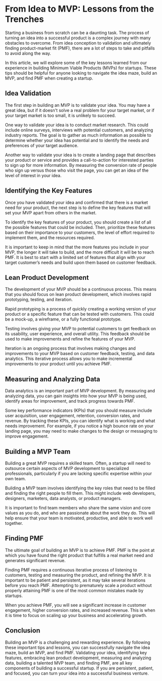 # From Idea to MVP: Lessons from the Trenches

Starting a business from scratch can be a daunting task. The process of turning an idea into a successful product is a complex journey with many obstacles to overcome. From idea conception to validation and ultimately finding product-market fit (PMF), there are a lot of steps to take and pitfalls to avoid along the way. 

In this article, we will explore some of the key lessons learned from our experience in building Minimum Viable Products (MVPs) for startups. These tips should be helpful for anyone looking to navigate the idea maze, build an MVP, and find PMF when creating a startup.

## Idea Validation

The first step in building an MVP is to validate your idea. You may have a great idea, but if it doesn't solve a real problem for your target market, or if your target market is too small, it is unlikely to succeed.

One way to validate your idea is to conduct market research. This could include online surveys, interviews with potential customers, and analyzing industry reports. The goal is to gather as much information as possible to determine whether your idea has potential and to identify the needs and preferences of your target audience.

Another way to validate your idea is to create a landing page that describes your product or service and provides a call-to-action for interested parties to sign up for more information. By measuring the conversion rate of people who sign up versus those who visit the page, you can get an idea of the level of interest in your idea.

## Identifying the Key Features

Once you have validated your idea and confirmed that there is a market need for your product, the next step is to define the key features that will set your MVP apart from others in the market.

To identify the key features of your product, you should create a list of all the possible features that could be included. Then, prioritize these features based on their importance to your customers, the level of effort required to implement them, and the resources required.

It is important to keep in mind that the more features you include in your MVP, the longer it will take to build, and the more difficult it will be to reach PMF. It is best to start with a limited set of features that align with your target customer’s needs and build upon them based on customer feedback.

## Lean Product Development

The development of your MVP should be a continuous process. This means that you should focus on lean product development, which involves rapid prototyping, testing, and iteration.

Rapid prototyping is a process of quickly creating a working version of your product or a specific feature that can be tested with customers. This could be a mock-up, a wireframe, or a fully functional prototype.

Testing involves giving your MVP to potential customers to get feedback on its usability, user experience, and overall utility. This feedback should be used to make improvements and refine the features of your MVP.

Iteration is an ongoing process that involves making changes and improvements to your MVP based on customer feedback, testing, and data analytics. This iterative process allows you to make incremental improvements to your product until you achieve PMF.

## Measuring and Analyzing Data

Data analytics is an important part of MVP development. By measuring and analyzing data, you can gain insights into how your MVP is being used, identify areas for improvement, and track progress towards PMF.

Some key performance indicators (KPIs) that you should measure include user acquisition, user engagement, retention, conversion rates, and revenue. By tracking these KPIs, you can identify what is working and what needs improvement. For example, if you notice a high bounce rate on your landing page, you may need to make changes to the design or messaging to improve engagement.

## Building a MVP Team

Building a great MVP requires a skilled team. Often, a startup will need to outsource certain aspects of MVP development to specialized professionals, particularly if you are lacking specific expertise within your own team.

Building a MVP team involves identifying the key roles that need to be filled and finding the right people to fill them. This might include web developers, designers, marketers, data analysts, or product managers.

It is important to find team members who share the same vision and core values as you do, and who are passionate about the work they do. This will help ensure that your team is motivated, productive, and able to work well together.

## Finding PMF

The ultimate goal of building an MVP is to achieve PMF. PMF is the point at which you have found the right product that fulfills a real market need and generates significant revenue.

Finding PMF requires a continuous iterative process of listening to customers, testing and measuring the product, and refining the MVP. It is important to be patient and persistent, as it may take several iterations before you reach PMF. Attempting to prematurely scale a product without properly attaining PMF is one of the most common mistakes made by startups.

When you achieve PMF, you will see a significant increase in customer engagement, higher conversion rates, and increased revenue. This is when it is time to focus on scaling up your business and accelerating growth.

## Conclusion

Building an MVP is a challenging and rewarding experience. By following these important tips and lessons, you can successfully navigate the idea maze, build an MVP, and find PMF. Validating your idea, identifying key features, embracing lean product development, measuring and analyzing data, building a talented MVP team, and finding PMF, are all key components of building a successful startup. If you are persistent, patient, and focused, you can turn your idea into a successful business venture.